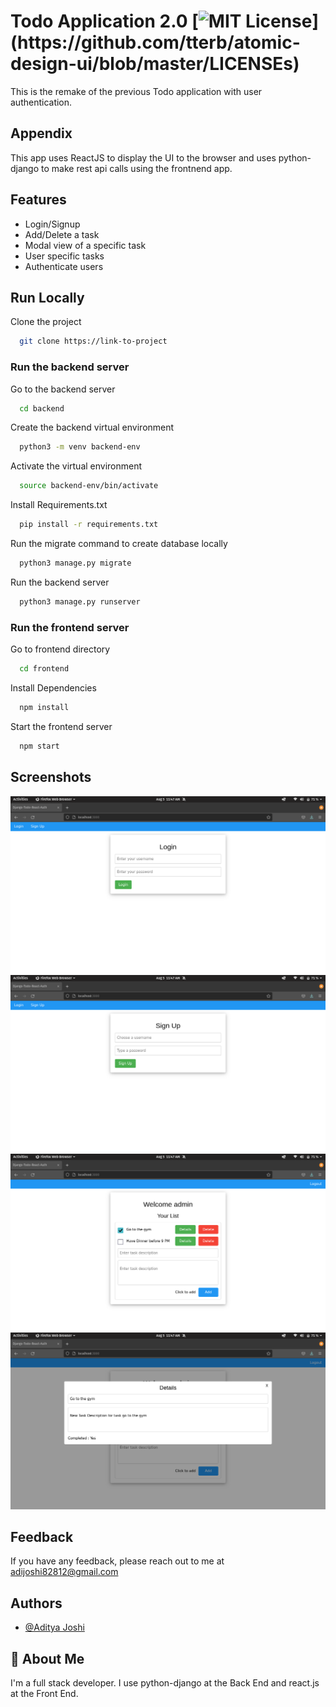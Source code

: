 
# Todo Application 2.0 [![MIT License](https://img.shields.io/apm/l/atomic-design-ui.svg?)](https://github.com/tterb/atomic-design-ui/blob/master/LICENSEs)

This is the remake of the previous Todo application with user authentication.


## Appendix

This app uses ReactJS to display the UI to the browser and uses python-django to make rest api calls using the frontnend app.
## Features

- Login/Signup
- Add/Delete a task
- Modal view of a specific task
- User specific tasks
- Authenticate users
## Run Locally

Clone the project

```bash
  git clone https://link-to-project
```

### Run the backend server

Go to the backend server

```bash
  cd backend
```

Create the backend virtual environment

```bash
  python3 -m venv backend-env
```

Activate the virtual environment

```bash
  source backend-env/bin/activate
```

Install Requirements.txt

```bash
  pip install -r requirements.txt
```

Run the migrate command to create database locally

```bash
  python3 manage.py migrate
```

Run the backend server

```bash
  python3 manage.py runserver
```

### Run the frontend server

Go to frontend directory

```bash
  cd frontend
```

Install Dependencies

```bash
  npm install
```

Start the frontend server

```bash
  npm start
```
## Screenshots

![Login Screen](https://raw.githubusercontent.com/adijoshi82812/personal-todoapp/main/screenshots/1.png) \
![SignUp Screen](https://raw.githubusercontent.com/adijoshi82812/personal-todoapp/main/screenshots/2.png) \
![Main Screen](https://raw.githubusercontent.com/adijoshi82812/personal-todoapp/main/screenshots/3.png) \
![Modal Screen](https://raw.githubusercontent.com/adijoshi82812/personal-todoapp/main/screenshots/4.png)
## Feedback

If you have any feedback, please reach out to me at adijoshi82812@gmail.com
## Authors

- [@Aditya Joshi](https://www.github.com/adijoshi82812)
## 🚀 About Me

I'm a full stack developer. I use python-django at the Back End and react.js at the Front End.